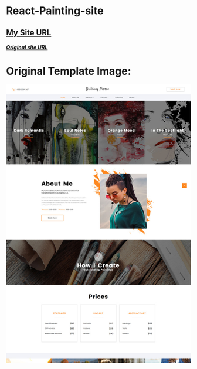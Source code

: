 # React-Painting-site

## [My Site URL](https://practical-kilby-cd0cae.netlify.com/)

##### [Original site URL](https://www.templatemonster.com/demo/67551.html)

# Original Template Image:

![Template Image](./src/Original-image.jpg)
